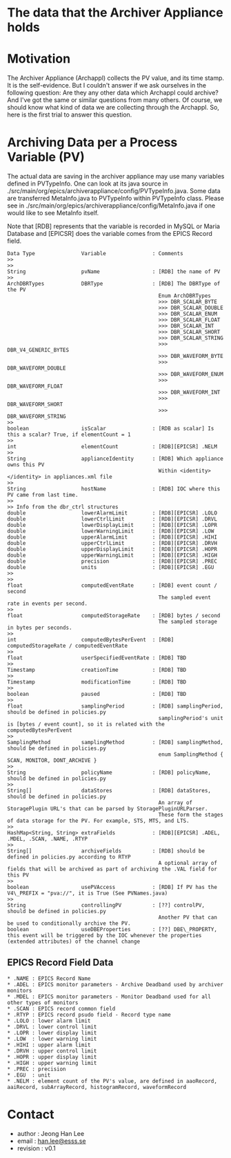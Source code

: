 The data that the Archiver Appliance holds
=================

# Motivation
The Archiver Appliance (Archappl) collects the PV value, and its time stamp. It is the self-evidence. But I couldn't answer if we ask ourselves in the following question: Are they any other data which Archappl could archive? And I've got the same or similar questions from many others. Of course, we should know what kind of data we are collecting through the Archappl. So, here is the first trial to answer this question. 


# Archiving Data per a Process Variable (PV)
The actual data are saving in the archiver appliance may use many variables defined in PVTypeInfo. One can look at its java source in ./src/main/org/epics/archiverappliance/config/PVTypeInfo.java. Some data are transferred MetaInfo.java to PVTypeInfo within PVTypeInfo class. Please see in ./src/main/org/epics/archiverappliance/config/MetaInfo.java if one would like to see MetaInfo itself.  

Note that [RDB] represents that the variable is recorded in MySQL or Maria Database and [EPICSR] does the variable comes from the EPICS Record field. 

```
Data Type               Variable               : Comments
>>
>>
String                  pvName                 : [RDB] the name of PV 
>>
ArchDBRTypes            DBRType                : [RDB] The DBRType of the PV
                                                 Enum ArchDBRTypes
												 >>> DBR_SCALAR_BYTE
												 >>> DBR_SCALAR_DOUBLE 
												 >>> DBR_SCALAR_ENUM 
											     >>> DBR_SCALAR_FLOAT 
												 >>> DBR_SCALAR_INT 
												 >>> DBR_SCALAR_SHORT 
												 >>> DBR_SCALAR_STRING 
												 >>> DBR_V4_GENERIC_BYTES 
												 >>> DBR_WAVEFORM_BYTE 
												 >>> DBR_WAVEFORM_DOUBLE 
												 >>> DBR_WAVEFORM_ENUM 
												 >>> DBR_WAVEFORM_FLOAT 
												 >>> DBR_WAVEFORM_INT 
												 >>> DBR_WAVEFORM_SHORT 
												 >>> DBR_WAVEFORM_STRING
>>												 
boolean                 isScalar               : [RDB as scalar] Is this a scalar? True, if elementCount = 1
>>
int                     elementCount           : [RDB][EPICSR] .NELM
>>
String                  applianceIdentity      : [RDB] Which appliance owns this PV
	                                             Within <identity> </identity> in appliances.xml file
>>
String                  hostName               : [RDB] IOC where this PV came from last time.
>>
>> Info from the dbr_ctrl structures
double                  lowerAlarmLimit        : [RDB][EPICSR] .LOLO 
double                  lowerCtrlLimit         : [RDB][EPICSR] .DRVL
double                  lowerDisplayLimit      : [RDB][EPICSR] .LOPR
double                  lowerWarningLimit      : [RDB][EPICSR] .LOW
double                  upperAlarmLimit        : [RDB][EPICSR] .HIHI
double                  upperCtrlLimit         : [RDB][EPICSR] .DRVH
double                  upperDisplayLimit      : [RDB][EPICSR] .HOPR
double                  upperWarningLimit      : [RDB][EPICSR] .HIGH
double                  precision              : [RDB][EPICSR] .PREC
double                  units                  : [RDB][EPICSR] .EGU
>>
>> 
float                   computedEventRate      : [RDB] event count / second 
                                                 The sampled event rate in events per second.
>>
float                   computedStorageRate    : [RDB] bytes / second 
												 The sampled storage in bytes per seconds.
>>
int                     computedBytesPerEvent  : [RDB] computedStorageRate / computedEventRate
>>
float                   userSpecifiedEventRate : [RDB] TBD
>>
Timestamp               creationTime           : [RDB] TBD
>>
Timestamp               modificationTime       : [RDB] TBD
>>
boolean                 paused                 : [RDB] TBD
>>
float                   samplingPeriod         : [RDB] samplingPeriod, should be defined in policies.py
                                                 samplingPeriod's unit is [bytes / event count], so it is related with the computedBytesPerEvent
>>
SamplingMethod          samplingMethod         : [RDB] samplingMethod, should be defined in policies.py
                                                 enum SamplingMethod { SCAN, MONITOR, DONT_ARCHIVE }
>>
String                  policyName             : [RDB] policyName, should be defined in policies.py
>>
String[]                dataStores             : [RDB] dataStores, should be defined in policies.py 
                                                 An array of StoragePlugin URL's that can be parsed by StoragePluginURLParser.
                                                 These form the stages of data storage for the PV. For example, STS, MTS, and LTS. 
>>
HashMap<String, String> extraFields            : [RDB][EPICSR] .ADEL, .MDEL, .SCAN, .NAME, .RTYP
>>
String[]                archiveFields          : [RDB] should be defined in policies.py according to RTYP
												 A optional array of fields that will be archived as part of archiving the .VAL field for this PV
>>
boolean                 usePVAccess            : [RDB] If PV has the V4\_PREFIX = "pva://", it is True (See PVNames.java)
>>
String                  controllingPV          : [??] controlPV, should be defined in policies.py
                                                 Another PV that can be used to conditionally archive the PV.
boolean                 useDBEProperties       : [??] DBE\_PROPERTY, this event will be triggered by the IOC whenever the properties (extended attributes) of the channel change
```

## EPICS Record Field Data
```
* .NAME : EPICS Record Name
* .ADEL : EPICS monitor parameters - Archive Deadband used by archiver monitors
* .MDEL : EPICS monitor parameters - Monitor Deadband used for all other types of monitors
* .SCAN : EPICS record common field 
* .RTYP : EPICS record psudo field - Record type name
* .LOLO : lower alarm limit
* .DRVL : lower control limit
* .LOPR : lower display limit
* .LOW  : lower warning limit
* .HIHI : upper alarm limit
* .DRVH : upper control limit
* .HOPR : upper display limit
* .HIGH : upper warning limit
* .PREC : precision
* .EGU  : unit
* .NELM : element count of the PV's value, are defined in aaoRecord, aaiRecord, subArrayRecord, histogramRecord, waveformRecord

```




# Contact
* author   : Jeong Han Lee
* email    : han.lee@esss.se
* revision : v0.1

